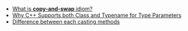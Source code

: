 * [What is **copy-and-swap** idiom?](https://stackoverflow.com/questions/3279543/what-is-the-copy-and-swap-idiom)
* [Why C++ Supports both Class and Typename for Type Parameters](https://web.archive.org/web/20060619131004/http://blogs.msdn.com/slippman/archive/2004/08/11/212768.aspx)
* [Difference between each casting methods](https://stackoverflow.com/questions/28002/regular-cast-vs-static-cast-vs-dynamic-cast)



